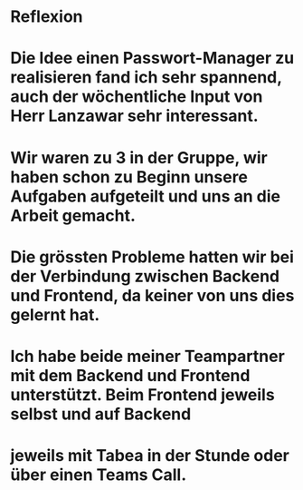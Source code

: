 # Reflexion
# Die Idee einen Passwort-Manager zu realisieren fand ich sehr spannend, auch der wöchentliche Input von Herr Lanzawar sehr interessant. 
# Wir waren zu 3 in der Gruppe, wir haben schon zu Beginn unsere Aufgaben aufgeteilt und uns an die Arbeit gemacht.
# Die grössten Probleme hatten wir bei der Verbindung zwischen Backend und Frontend, da keiner von uns dies gelernt hat.
# Ich habe beide meiner Teampartner mit dem Backend und Frontend unterstützt. Beim Frontend jeweils selbst und auf Backend
# jeweils mit Tabea in der Stunde oder über einen Teams Call. 